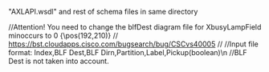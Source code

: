 "AXLAPI.wsdl" and rest of schema files in same directory

//Attention! You need to change the blfDest diagram file for XbusyLampField minoccurs to 0 {\pos(192,210)}
// https://bst.cloudapps.cisco.com/bugsearch/bug/CSCvs40005
//
//Input file format: Index,BLF Dest,BLF Dirn,Partition,Label,Pickup(boolean)\n
//BLF Dest is not taken into account.